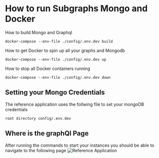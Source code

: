 # How to run Subgraphs Mongo and Docker

How to build Mongo and Graphql

```code
docker-compose --env-file ./config/.env.dev build
```

How to get Docker to spin up all your graphs and Mongodb

```code
docker-compose --env-file ./config/.env.dev up
```

How to stop all Docker containers running

```code
docker-compose --env-file ./config/.env.dev down
```

## Setting your Mongo Credentials

The reference application uses the follwing file to set your mongoDB credentials

```text
root directory config/.env.dev
```

## Where is the graphQl Page

After running the commands to start your instances you should be able to navigate to the following page
![Reference Application](../../graphql/subgraphs/images/graphQlPageSample.png)

